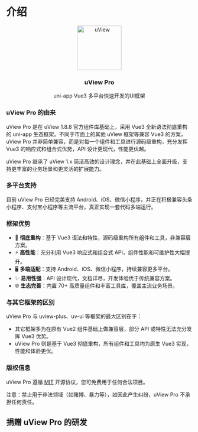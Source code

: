 # 介绍

<demo-model url="/"></demo-model>

<div align="center">
	<img width="120px" height="120px" src="https://ik.imagekit.io/anyup/uview-pro/common/logo.png" alt="uView" />
	<h3>uView Pro</h3>
	<p>uni-app Vue3 多平台快速开发的UI框架</p>
</div>

### uView Pro 的由来

uView Pro 是在 uView 1.8.8 官方组件库基础上，采用 Vue3 全新语法彻底重构的 uni-app 生态框架。不同于市面上的其他 uView 框架等兼容 Vue3 的方案，uView Pro 并非简单兼容，而是对每一个组件和工具进行源码级重构，充分发挥 Vue3 的响应式和组合式优势，API 设计更现代，性能更优越。

uView Pro 继承了 uView 1.x 简洁高效的设计理念，并在此基础上全面升级，支持更丰富的业务场景和更灵活的扩展能力。

### 多平台支持

目前 uView Pro 已经完美支持 Android、iOS、微信小程序，并正在积极兼容头条小程序、支付宝小程序等主流平台，真正实现一套代码多端运行。

### 框架优势

- 🚀 **彻底重构**：基于 Vue3 语法和特性，源码级重构所有组件和工具，非兼容层方案。
- ⚡ **高性能**：充分利用 Vue3 响应式和组合式 API，组件性能和可维护性大幅提升。
- 🖥️ **多端适配**：支持 Android、iOS、微信小程序，持续兼容更多平台。
- ✨ **易用性强**：API 设计现代，文档详尽，开发体验优于传统兼容方案。
- 🌐 **生态完善**：内置 70+ 高质量组件和丰富工具库，覆盖主流业务场景。

### 与其它框架的区别

uView Pro 与 uview-plus、uv-ui 等框架的最大区别在于：
- 其它框架多为在原有 Vue2 组件基础上做兼容层，部分 API 或特性无法充分发挥 Vue3 优势。
- uView Pro 则是基于 Vue3 彻底重构，所有组件和工具均为原生 Vue3 实现，性能和体验更优。

### 版权信息

uView Pro 遵循 [MIT](https://baike.baidu.com/item/MIT/10772952) 开源协议，您可免费用于任何合法项目。

注意：禁止用于非法领域（如赌博、暴力等），如因此产生纠纷，uView Pro 不承担任何责任。

## 捐赠 uView Pro 的研发

<donation></donation>
